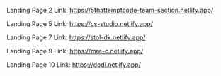 Landing Page 2 Link:
https://5thattemptcode-team-section.netlify.app/

Landing Page 5 Link:
https://cs-studio.netlify.app/

Landing Page 7 Link:
https://stol-dk.netlify.app/

Landing Page 9 Link:
https://mre-c.netlify.app/

Landing Page 10 Link:
https://dodi.netlify.app/
